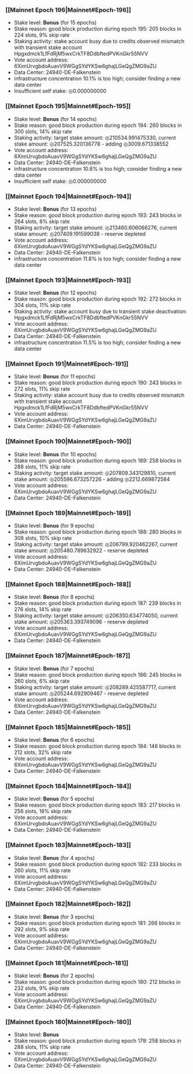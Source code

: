 ### [[Mainnet Epoch 196|Mainnet#Epoch-196]]
* Stake level: **Bonus** (for 15 epochs)
* Stake reason: good block production during epoch 195: 205 blocks in 224 slots, 9% skip rate
* Staking activity: stake account busy due to credits observed mismatch with transient stake account Hpgxdmck1LfFdRjM5wxCrkTF8DdbftedPVKnGkr55NVV
* Vote account address: 6XimUrvgbdoAuavV9WGgSYdYKSw6ghajLGeQgZMG9aZU
* Data Center: 24940-DE-Falkenstein
* infrastructure concentration 10.1% is too high; consider finding a new data center
* Insufficient self stake: ◎0.000000000
### [[Mainnet Epoch 195|Mainnet#Epoch-195]]
* Stake level: **Bonus** (for 14 epochs)
* Stake reason: good block production during epoch 194: 260 blocks in 300 slots, 14% skip rate
* Staking activity: target stake amount: ◎210534.991475330, current stake amount: ◎207525.320136778 - adding ◎3009.671338552
* Vote account address: 6XimUrvgbdoAuavV9WGgSYdYKSw6ghajLGeQgZMG9aZU
* Data Center: 24940-DE-Falkenstein
* infrastructure concentration 10.6% is too high; consider finding a new data center
* Insufficient self stake: ◎0.000000000
### [[Mainnet Epoch 194|Mainnet#Epoch-194]]
* Stake level: **Bonus** (for 13 epochs)
* Stake reason: good block production during epoch 193: 243 blocks in 264 slots, 8% skip rate
* Staking activity: target stake amount: ◎213460.606066276, current stake amount: ◎207409.191599038 - reserve depleted
* Vote account address: 6XimUrvgbdoAuavV9WGgSYdYKSw6ghajLGeQgZMG9aZU
* Data Center: 24940-DE-Falkenstein
* infrastructure concentration 11.8% is too high; consider finding a new data center
### [[Mainnet Epoch 193|Mainnet#Epoch-193]]
* Stake level: **Bonus** (for 12 epochs)
* Stake reason: good block production during epoch 192: 272 blocks in 304 slots, 11% skip rate
* Staking activity: stake account busy due to transient stake deactivation: Hpgxdmck1LfFdRjM5wxCrkTF8DdbftedPVKnGkr55NVV
* Vote account address: 6XimUrvgbdoAuavV9WGgSYdYKSw6ghajLGeQgZMG9aZU
* Data Center: 24940-DE-Falkenstein
* infrastructure concentration 11.5% is too high; consider finding a new data center
### [[Mainnet Epoch 191|Mainnet#Epoch-191]]
* Stake level: **Bonus** (for 11 epochs)
* Stake reason: good block production during epoch 190: 243 blocks in 272 slots, 11% skip rate
* Staking activity: stake account busy due to credits observed mismatch with transient stake account Hpgxdmck1LfFdRjM5wxCrkTF8DdbftedPVKnGkr55NVV
* Vote account address: 6XimUrvgbdoAuavV9WGgSYdYKSw6ghajLGeQgZMG9aZU
* Data Center: 24940-DE-Falkenstein
### [[Mainnet Epoch 190|Mainnet#Epoch-190]]
* Stake level: **Bonus** (for 10 epochs)
* Stake reason: good block production during epoch 189: 258 blocks in 288 slots, 11% skip rate
* Staking activity: target stake amount: ◎207809.343129810, current stake amount: ◎205596.673257226 - adding ◎2212.669872584
* Vote account address: 6XimUrvgbdoAuavV9WGgSYdYKSw6ghajLGeQgZMG9aZU
* Data Center: 24940-DE-Falkenstein
### [[Mainnet Epoch 189|Mainnet#Epoch-189]]
* Stake level: **Bonus** (for 9 epochs)
* Stake reason: good block production during epoch 188: 280 blocks in 308 slots, 10% skip rate
* Staking activity: target stake amount: ◎206799.920462267, current stake amount: ◎205480.789632922 - reserve depleted
* Vote account address: 6XimUrvgbdoAuavV9WGgSYdYKSw6ghajLGeQgZMG9aZU
* Data Center: 24940-DE-Falkenstein
### [[Mainnet Epoch 188|Mainnet#Epoch-188]]
* Stake level: **Bonus** (for 8 epochs)
* Stake reason: good block production during epoch 187: 239 blocks in 276 slots, 14% skip rate
* Staking activity: target stake amount: ◎206350.634774050, current stake amount: ◎205363.393749096 - reserve depleted
* Vote account address: 6XimUrvgbdoAuavV9WGgSYdYKSw6ghajLGeQgZMG9aZU
* Data Center: 24940-DE-Falkenstein
### [[Mainnet Epoch 187|Mainnet#Epoch-187]]
* Stake level: **Bonus** (for 7 epochs)
* Stake reason: good block production during epoch 186: 245 blocks in 260 slots, 6% skip rate
* Staking activity: target stake amount: ◎208289.425587717, current stake amount: ◎205244.692909467 - reserve depleted
* Vote account address: 6XimUrvgbdoAuavV9WGgSYdYKSw6ghajLGeQgZMG9aZU
* Data Center: 24940-DE-Falkenstein
### [[Mainnet Epoch 185|Mainnet#Epoch-185]]
* Stake level: **Bonus** (for 6 epochs)
* Stake reason: good block production during epoch 184: 146 blocks in 212 slots, 32% skip rate
* Vote account address: 6XimUrvgbdoAuavV9WGgSYdYKSw6ghajLGeQgZMG9aZU
* Data Center: 24940-DE-Falkenstein
### [[Mainnet Epoch 184|Mainnet#Epoch-184]]
* Stake level: **Bonus** (for 5 epochs)
* Stake reason: good block production during epoch 183: 217 blocks in 256 slots, 16% skip rate
* Vote account address: 6XimUrvgbdoAuavV9WGgSYdYKSw6ghajLGeQgZMG9aZU
* Data Center: 24940-DE-Falkenstein
### [[Mainnet Epoch 183|Mainnet#Epoch-183]]
* Stake level: **Bonus** (for 4 epochs)
* Stake reason: good block production during epoch 182: 233 blocks in 260 slots, 11% skip rate
* Vote account address: 6XimUrvgbdoAuavV9WGgSYdYKSw6ghajLGeQgZMG9aZU
* Data Center: 24940-DE-Falkenstein
### [[Mainnet Epoch 182|Mainnet#Epoch-182]]
* Stake level: **Bonus** (for 3 epochs)
* Stake reason: good block production during epoch 181: 266 blocks in 292 slots, 9% skip rate
* Vote account address: 6XimUrvgbdoAuavV9WGgSYdYKSw6ghajLGeQgZMG9aZU
* Data Center: 24940-DE-Falkenstein
### [[Mainnet Epoch 181|Mainnet#Epoch-181]]
* Stake level: **Bonus** (for 2 epochs)
* Stake reason: good block production during epoch 180: 212 blocks in 232 slots, 9% skip rate
* Vote account address: 6XimUrvgbdoAuavV9WGgSYdYKSw6ghajLGeQgZMG9aZU
* Data Center: 24940-DE-Falkenstein
### [[Mainnet Epoch 180|Mainnet#Epoch-180]]
* Stake level: **Bonus**
* Stake reason: good block production during epoch 179: 258 blocks in 288 slots, 11% skip rate
* Vote account address: 6XimUrvgbdoAuavV9WGgSYdYKSw6ghajLGeQgZMG9aZU
* Data Center: 24940-DE-Falkenstein